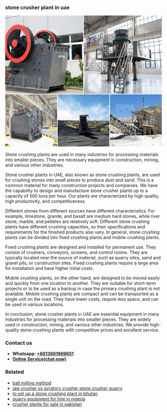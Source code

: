 <h3>stone crusher plant in uae</h3><img src='1703042540.jpg' alt=''><p>Stone crushing plants are used in many industries for processing materials into smaller pieces. They are necessary equipment in construction, mining, and various other industries.</p><p>Stone crusher plants in UAE, also known as stone crushing plants, are used for crushing stones into small pieces to produce dust and sand. This is a common material for many construction projects and companies. We have the capability to design and manufacture stone crusher plants up to a capacity of 500 tons per hour. Our plants are characterized by high quality, high productivity, and competitiveness.</p><p>Different stones from different sources have different characteristics. For example, limestone, granite, and basalt are medium hard stones, while river stone, marble, and pebbles are relatively soft. Different stone crushing plants have different crushing capacities, so their specifications and requirements for the finished products also vary. In general, stone crushing plants can be divided into fixed crushing plants and mobile crushing plants.</p><p>Fixed crushing plants are designed and installed for permanent use. They consist of crushers, conveyors, screens, and control rooms. They are typically located near the source of material, such as quarry sites, sand and gravel pits, or construction sites. Fixed crushing plants require a large area for installation and have higher initial costs.</p><p>Mobile crushing plants, on the other hand, are designed to be moved easily and quickly from one location to another. They are suitable for short-term projects or to be used as a backup in case the primary crushing plant is not available. Mobile crushing plants are compact and can be transported as a single unit on the road. They have lower costs, require less space, and can be used in various locations.</p><p>In conclusion, stone crusher plants in UAE are essential equipment in many industries for processing materials into smaller pieces. They are widely used in construction, mining, and various other industries. We provide high-quality stone crushing plants with competitive prices and excellent service.</p><h3>Contact us</h3><ul><li><strong>Whatsapp:&nbsp;<a href="https://wa.me/8613661969651">+8613661969651</a></strong></li><li><a href="https://swt.shibang-china.com/?git&amp;zhl&amp;stone crusher plant in uae"><strong>Online Service(chat now)</strong></a></li></ul><h3>Related</h3><ul><li><a href='ball milling method.md'>ball milling method</a></li><li><a href='jaw crusher vs gyratory crusher stone crusher quarry.md'>jaw crusher vs gyratory crusher stone crusher quarry</a></li><li><a href='to set up a stone crushing plant in bhutan.md'>to set up a stone crushing plant in bhutan</a></li><li><a href='quarry equipment for hire in nigeria.md'>quarry equipment for hire in nigeria</a></li><li><a href='crusher plants for sale in pakistan.md'>crusher plants for sale in pakistan</a></li></ul>